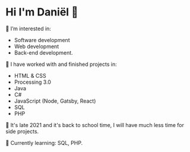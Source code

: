 # Hi I'm Daniël 👋
👀 I’m interested in: 

- Software development
- Web development
- Back-end development.

💞️ I have worked with and finished projects in:

- HTML & CSS
- Processing 3.0
- Java
- C#
- JavaScript (Node, Gatsby, React)
- SQL
- PHP

🌱 It's late 2021 and it's back to school time, I will have much less time for side projects.

🌱 Currently learning: SQL, PHP.

<!---
daniel1890/daniel1890 is a ✨ special ✨ repository because its `README.md` (this file) appears on your GitHub profile.
You can click the Preview link to take a look at your changes.
--->
